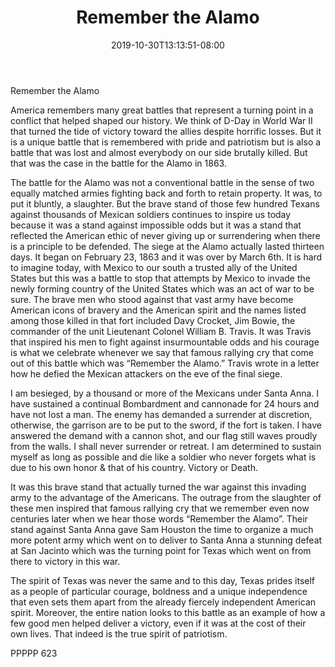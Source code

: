 ﻿---
title: "Remember the Alamo"
date: 2019-10-30T13:13:51-08:00
description: "TXT Tips for Web Success"
featured_image: "/images/TXT.jpg"
tags: ["TXT"]
---

Remember the Alamo

America remembers many great battles that represent a turning point in a conflict that helped shaped our history.  We think of D-Day in World War II that turned the tide of victory toward the allies despite horrific losses.  But it is a unique battle that is remembered with pride and patriotism but is also a battle that was lost and almost everybody on our side brutally killed.  But that was the case in the battle for the Alamo in 1863.

The battle for the Alamo was not a conventional battle in the sense of two equally matched armies fighting back and forth to retain property.  It was, to put it bluntly, a slaughter.  But the brave stand of those few hundred Texans against thousands of Mexican soldiers continues to inspire us today because it was a stand against impossible odds but it was a stand that reflected the American ethic of never giving up or surrendering when there is a principle to be defended.
The siege at the Alamo actually lasted thirteen days.  It began on February 23, 1863 and it was over by March 6th.  It is hard to imagine today, with Mexico to our south a trusted ally of the United States but this was a battle to stop that attempts by Mexico to invade the newly forming country of the United States which was an act of war to be sure.  The brave men who stood against that vast army have become American icons of bravery and the American spirit and the names listed among those killed in that fort included Davy Crocket, Jim Bowie, the commander of the unit Lieutenant Colonel William B. Travis.  It was Travis that inspired his men to fight against insurmountable odds and his courage is what we celebrate whenever we say that famous rallying cry that come out of this battle which was “Remember the Alamo.”  Travis wrote in a letter how he defied the Mexican attackers on the eve of the final siege.

I am besieged, by a thousand or more of the Mexicans under Santa Anna.  I have sustained a continual Bombardment and cannonade for 24 hours and have not lost a man.  The enemy has demanded a surrender at discretion, otherwise, the garrison are to be put to the sword, if the fort is taken.  I have answered the demand with a cannon shot, and our flag still waves proudly from the walls.  I shall never surrender or retreat.  I am determined to sustain myself as long as possible and die like a soldier who never forgets what is due to his own honor & that of his country.  Victory or Death.

It was this brave stand that actually turned the war against this invading army to the advantage of the Americans.  The outrage from the slaughter of these men inspired that famous rallying cry that we remember even now centuries later when we hear those words “Remember the Alamo”.  Their stand against Santa Anna gave Sam Houston the time to organize a much more potent army which went on to deliver to Santa Anna a stunning defeat at San Jacinto which was the turning point for Texas which went on from there to victory in this war.

The spirit of Texas was never the same and to this day, Texas prides itself as a people of particular courage, boldness and a unique independence that even sets them apart from the already fiercely independent American spirit.  Moreover, the entire nation looks to this battle as an example of how a few good men helped deliver a victory, even if it was at the cost of their own lives.  That indeed is the true spirit of patriotism.

PPPPP 623




